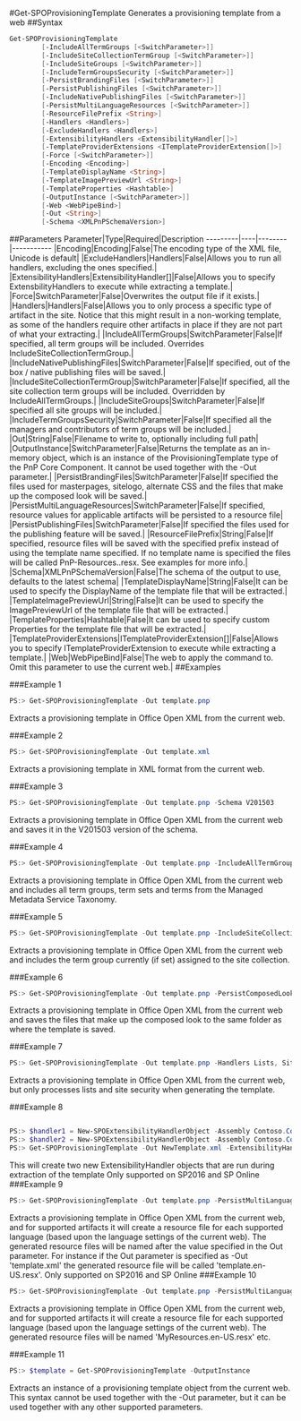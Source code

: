 #Get-SPOProvisioningTemplate
Generates a provisioning template from a web
##Syntax
```powershell
Get-SPOProvisioningTemplate
        [-IncludeAllTermGroups [<SwitchParameter>]]
        [-IncludeSiteCollectionTermGroup [<SwitchParameter>]]
        [-IncludeSiteGroups [<SwitchParameter>]]
        [-IncludeTermGroupsSecurity [<SwitchParameter>]]
        [-PersistBrandingFiles [<SwitchParameter>]]
        [-PersistPublishingFiles [<SwitchParameter>]]
        [-IncludeNativePublishingFiles [<SwitchParameter>]]
        [-PersistMultiLanguageResources [<SwitchParameter>]]
        [-ResourceFilePrefix <String>]
        [-Handlers <Handlers>]
        [-ExcludeHandlers <Handlers>]
        [-ExtensibilityHandlers <ExtensibilityHandler[]>]
        [-TemplateProviderExtensions <ITemplateProviderExtension[]>]
        [-Force [<SwitchParameter>]]
        [-Encoding <Encoding>]
        [-TemplateDisplayName <String>]
        [-TemplateImagePreviewUrl <String>]
        [-TemplateProperties <Hashtable>]
        [-OutputInstance [<SwitchParameter>]]
        [-Web <WebPipeBind>]
        [-Out <String>]
        [-Schema <XMLPnPSchemaVersion>]
```


##Parameters
Parameter|Type|Required|Description
---------|----|--------|-----------
|Encoding|Encoding|False|The encoding type of the XML file, Unicode is default|
|ExcludeHandlers|Handlers|False|Allows you to run all handlers, excluding the ones specified.|
|ExtensibilityHandlers|ExtensibilityHandler[]|False|Allows you to specify ExtensbilityHandlers to execute while extracting a template.|
|Force|SwitchParameter|False|Overwrites the output file if it exists.|
|Handlers|Handlers|False|Allows you to only process a specific type of artifact in the site. Notice that this might result in a non-working template, as some of the handlers require other artifacts in place if they are not part of what your extracting.|
|IncludeAllTermGroups|SwitchParameter|False|If specified, all term groups will be included. Overrides IncludeSiteCollectionTermGroup.|
|IncludeNativePublishingFiles|SwitchParameter|False|If specified, out of the box / native publishing files will be saved.|
|IncludeSiteCollectionTermGroup|SwitchParameter|False|If specified, all the site collection term groups will be included. Overridden by IncludeAllTermGroups.|
|IncludeSiteGroups|SwitchParameter|False|If specified all site groups will be included.|
|IncludeTermGroupsSecurity|SwitchParameter|False|If specified all the managers and contributors of term groups will be included.|
|Out|String|False|Filename to write to, optionally including full path|
|OutputInstance|SwitchParameter|False|Returns the template as an in-memory object, which is an instance of the ProvisioningTemplate type of the PnP Core Component. It cannot be used together with the -Out parameter.|
|PersistBrandingFiles|SwitchParameter|False|If specified the files used for masterpages, sitelogo, alternate CSS and the files that make up the composed look will be saved.|
|PersistMultiLanguageResources|SwitchParameter|False|If specified, resource values for applicable artifacts will be persisted to a resource file|
|PersistPublishingFiles|SwitchParameter|False|If specified the files used for the publishing feature will be saved.|
|ResourceFilePrefix|String|False|If specified, resource files will be saved with the specified prefix instead of using the template name specified. If no template name is specified the files will be called PnP-Resources.<language>.resx. See examples for more info.|
|Schema|XMLPnPSchemaVersion|False|The schema of the output to use, defaults to the latest schema|
|TemplateDisplayName|String|False|It can be used to specify the DisplayName of the template file that will be extracted.|
|TemplateImagePreviewUrl|String|False|It can be used to specify the ImagePreviewUrl of the template file that will be extracted.|
|TemplateProperties|Hashtable|False|It can be used to specify custom Properties for the template file that will be extracted.|
|TemplateProviderExtensions|ITemplateProviderExtension[]|False|Allows you to specify ITemplateProviderExtension to execute while extracting a template.|
|Web|WebPipeBind|False|The web to apply the command to. Omit this parameter to use the current web.|
##Examples

###Example 1
```powershell
PS:> Get-SPOProvisioningTemplate -Out template.pnp
```
Extracts a provisioning template in Office Open XML from the current web.

###Example 2
```powershell
PS:> Get-SPOProvisioningTemplate -Out template.xml
```
Extracts a provisioning template in XML format from the current web.

###Example 3
```powershell
PS:> Get-SPOProvisioningTemplate -Out template.pnp -Schema V201503
```
Extracts a provisioning template in Office Open XML from the current web and saves it in the V201503 version of the schema.

###Example 4
```powershell
PS:> Get-SPOProvisioningTemplate -Out template.pnp -IncludeAllTermGroups
```
Extracts a provisioning template in Office Open XML from the current web and includes all term groups, term sets and terms from the Managed Metadata Service Taxonomy.

###Example 5
```powershell
PS:> Get-SPOProvisioningTemplate -Out template.pnp -IncludeSiteCollectionTermGroup
```
Extracts a provisioning template in Office Open XML from the current web and includes the term group currently (if set) assigned to the site collection.

###Example 6
```powershell
PS:> Get-SPOProvisioningTemplate -Out template.pnp -PersistComposedLookFiles
```
Extracts a provisioning template in Office Open XML from the current web and saves the files that make up the composed look to the same folder as where the template is saved.

###Example 7
```powershell
PS:> Get-SPOProvisioningTemplate -Out template.pnp -Handlers Lists, SiteSecurity
```
Extracts a provisioning template in Office Open XML from the current web, but only processes lists and site security when generating the template.

###Example 8
```powershell

PS:> $handler1 = New-SPOExtensibilityHandlerObject -Assembly Contoso.Core.Handlers -Type Contoso.Core.Handlers.MyExtensibilityHandler1
PS:> $handler2 = New-SPOExtensibilityHandlerObject -Assembly Contoso.Core.Handlers -Type Contoso.Core.Handlers.MyExtensibilityHandler1
PS:> Get-SPOProvisioningTemplate -Out NewTemplate.xml -ExtensibilityHandlers $handler1,$handler2
```
This will create two new ExtensibilityHandler objects that are run during extraction of the template
Only supported on SP2016 and SP Online
###Example 9
```powershell
PS:> Get-SPOProvisioningTemplate -Out template.pnp -PersistMultiLanguageResources
```
Extracts a provisioning template in Office Open XML from the current web, and for supported artifacts it will create a resource file for each supported language (based upon the language settings of the current web). The generated resource files will be named after the value specified in the Out parameter. For instance if the Out parameter is specified as -Out 'template.xml' the generated resource file will be called 'template.en-US.resx'.
Only supported on SP2016 and SP Online
###Example 10
```powershell
PS:> Get-SPOProvisioningTemplate -Out template.pnp -PersistMultiLanguageResources -ResourceFilePrefix MyResources
```
Extracts a provisioning template in Office Open XML from the current web, and for supported artifacts it will create a resource file for each supported language (based upon the language settings of the current web). The generated resource files will be named 'MyResources.en-US.resx' etc.

###Example 11
```powershell
PS:> $template = Get-SPOProvisioningTemplate -OutputInstance
```
Extracts an instance of a provisioning template object from the current web. This syntax cannot be used together with the -Out parameter, but it can be used together with any other supported parameters.
